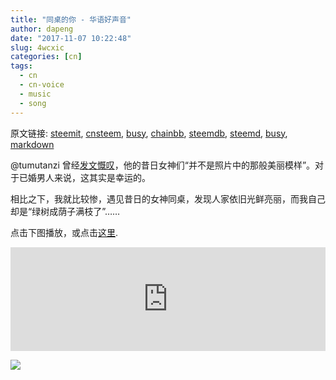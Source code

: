```yaml
---
title: "同桌的你 - 华语好声音"
author: dapeng
date: "2017-11-07 10:22:48"
slug: 4wcxic
categories: [cn]
tags: 
  - cn
  - cn-voice
  - music
  - song
---
```


原文链接: [steemit](https://steemit.com/cn/@dapeng/4wcxic), [cnsteem](https://cnsteem.com/cn/@dapeng/4wcxic), [busy](https://busy.org/cn/@dapeng/4wcxic), [chainbb](https://chainbb.com/cn/@dapeng/4wcxic), [steemdb](https://steemdb.com/cn/@dapeng/4wcxic), [steemd](https://steemd.com/cn/@dapeng/4wcxic), [busy](https://busy.org/cn/@dapeng/4wcxic), [markdown](https://raw.githubusercontent.com/pzhaonet/steem_dapeng/master/content/post/4wcxic.md)

@tumutanzi 曾经[发文慨叹](https://steemit.com/cn/@tumutanzi/6ncvsc)，他的昔日女神们“并不是照片中的那般美丽模样”。对于已婚男人来说，这其实是幸运的。

相比之下，我就比较惨，遇见昔日的女神同桌，发现人家依旧光鲜亮丽，而我自己却是“绿树成荫子满枝了”……

点击下图播放，或点击[这里](http://node.kg.qq.com/play?s=GOw8gwGzT8xVKG2q&g_f=personal).

<iframe width="100%" height="166" scrolling="no" frameborder="no" src="https://w.soundcloud.com/player/?url=https%3A//api.soundcloud.com/tracks/352318112&amp;color=%23ff5500&amp;auto_play=false&amp;hide_related=false&amp;show_comments=true&amp;show_user=true&amp;show_reposts=false&amp;show_teaser=true"></iframe>

![](https://c1.staticflickr.com/3/2151/2141447534_0211219e90_b.jpg)
